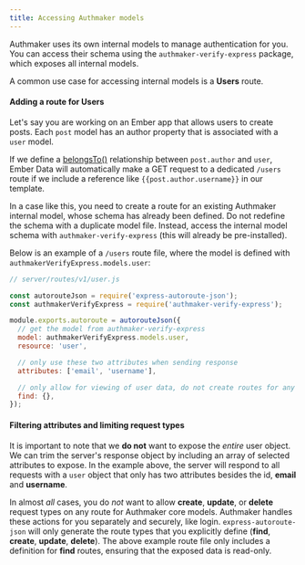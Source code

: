 ```yaml
---
title: Accessing Authmaker models
---
```


Authmaker uses its own internal models to manage authentication for you. You can access their schema using the `authmaker-verify-express` package, which exposes all internal models.

A common use case for accessing internal models is a **Users** route.

#### Adding a route for Users

Let's say you are working on an Ember app that allows users to create posts. Each `post` model has an author property that is associated with a `user` model.

If we define a [belongsTo()](https://guides.emberjs.com/current/models/relationships/) relationship between `post.author` and `user`, Ember Data will automatically make a GET request to a dedicated `/users` route if we include a reference like `{{post.author.username}}` in our template.

In a case like this, you need to create a route for an existing Authmaker internal model, whose schema has already been defined. Do not redefine the schema with a duplicate model file. Instead, access the internal model schema with `authmaker-verify-express` (this will already be pre-installed).

Below is an example of a `/users` route file, where the model is defined with `authmakerVerifyExpress.models.user`:

```javascript
// server/routes/v1/user.js

const autorouteJson = require('express-autoroute-json');
const authmakerVerifyExpress = require('authmaker-verify-express');

module.exports.autoroute = autorouteJson({
  // get the model from authmaker-verify-express
  model: authmakerVerifyExpress.models.user,
  resource: 'user',

  // only use these two attributes when sending response
  attributes: ['email', 'username'],

  // only allow for viewing of user data, do not create routes for any other request types
  find: {},
});
```

#### Filtering attributes and limiting request types

It is important to note that we **do not** want to expose the _entire_ user object. We can trim the server's response object by including an array of selected attributes to expose. In the example above, the server will respond to all requests with a `user` object that only has two attributes besides the id, **email** and **username**.

In almost _all_ cases, you do _not_ want to allow **create**, **update**, or **delete** request types on any route for Authmaker core models. Authmaker handles these actions for you separately and securely, like login. `express-autoroute-json` will only generate the route types that you explicitly define (**find**, **create**, **update**, **delete**). The above example route file only includes a definition for **find** routes, ensuring that the exposed data is read-only.
